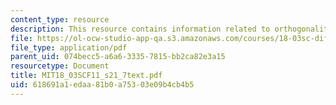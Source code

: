 ```yaml
---
content_type: resource
description: This resource contains information related to orthogonality relations.
file: https://ol-ocw-studio-app-qa.s3.amazonaws.com/courses/18-03sc-differential-equations-fall-2011/618691a1edaa81b0a75303e09b4cb4b5_MIT18_03SCF11_s21_7text.pdf
file_type: application/pdf
parent_uid: 074becc5-a6a6-3335-7815-bb2ca82e3a15
resourcetype: Document
title: MIT18_03SCF11_s21_7text.pdf
uid: 618691a1-edaa-81b0-a753-03e09b4cb4b5
---
```

